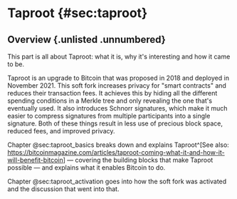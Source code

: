 # Taproot {#sec:taproot}

## Overview {.unlisted .unnumbered}

This part is all about Taproot: what it is, why it's interesting and how it came to be.

Taproot is an upgrade to Bitcoin that was proposed in 2018 and deployed in November 2021. This soft fork increases privacy for "smart contracts" and reduces their transaction fees. It achieves this by hiding all the different spending conditions in a Merkle tree and only revealing the one that's eventually used. It also introduces Schnorr signatures, which make it much easier to compress signatures from multiple participants into a single signature. Both of these things result in less use of precious block space, reduced fees, and improved privacy.

Chapter @sec:taproot_basics breaks down and explains Taproot^[See also: <https://bitcoinmagazine.com/articles/taproot-coming-what-it-and-how-it-will-benefit-bitcoin>] — covering the building blocks that make Taproot possible — and explains what it enables Bitcoin to do.

Chapter @sec:taproot_activation goes into how the soft fork was activated and the discussion that went into that.

